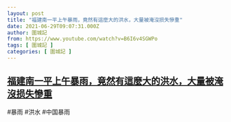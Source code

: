 ```yaml
---
layout: post
title: "福建南一平上午暴雨，竟然有這麼大的洪水，大量被淹沒损失慘重"
date: 2021-06-29T09:07:31.000Z
author: 圍城記
from: https://www.youtube.com/watch?v=B6I6v4SGWPo
tags: [ 圍城記 ]
categories: [ 圍城記 ]
---
```

<!--1624957651000-->
[福建南一平上午暴雨，竟然有這麼大的洪水，大量被淹沒损失慘重](https://www.youtube.com/watch?v=B6I6v4SGWPo)
------

<div>
#暴雨 #洪水 #中国暴雨
</div>
